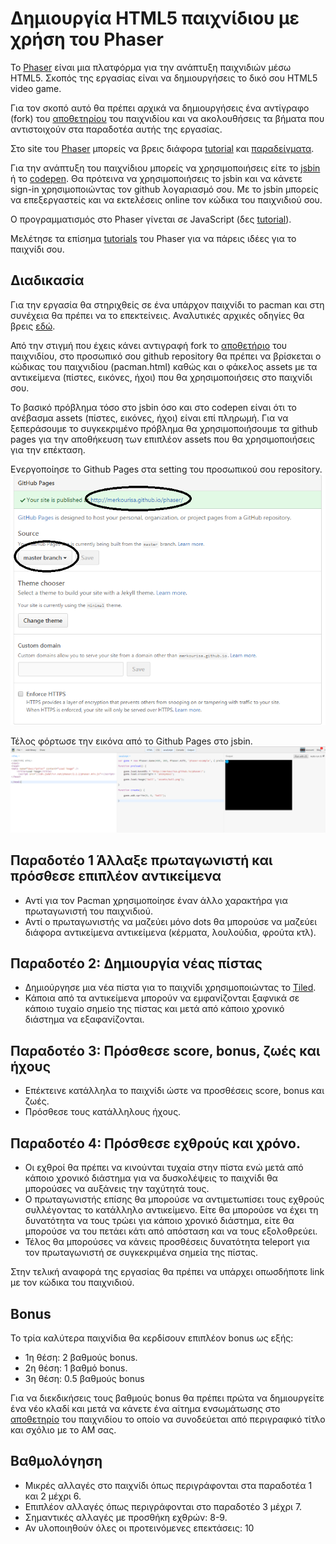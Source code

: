 # Δημιουργία HTML5 παιχνίδιου με χρήση του Phaser

To [Phaser](http://phaser.io/) είναι  μια πλατφόρμα για την ανάπτυξη παιχνιδιών μέσω HTML5. Σκοπός της εργασίας είναι να δημιουργήσεις το δικό σου HTML5 video game. 

Για τον σκοπό αυτό θα πρέπει αρχικά να δημιουργήσεις ένα αντίγραφο (fork) του [αποθετηρίου](https://github.com/ioniodi/phaser-games) του παιχνιδίου και να ακολουθήσεις τα βήματα που αντιστοιχούν στα παραδοτέα αυτής της εργασίας.
 
Στο site του [Phaser](http://phaser.io/) μπορείς να βρεις διάφορα [tutorial](http://phaser.io/learn) και [παραδείγματα](http://phaser.io/examples).
 
Για την ανάπτυξη του παιχνίδιου μπορείς να χρησιμοποιήσεις είτε το [jsbin](http://jsbin.com/?js,output) ή το [codepen](http://codepen.io/). Θα πρότεινα να χρησιμοποιήσεις το jsbin και να κάνετε sign-in χρησιμοποιώντας τον github λογαριασμό σου. Με το jsbin μπορείς να επεξεργαστείς και να εκτελέσεις online τον κώδικα του παιχνιδιού σου.
 
Ο προγραμματισμός στο Phaser γίνεται σε JavaScript (δες [tutorial](http://www.w3schools.com/js/)).

Μελέτησε τα επίσημα [tutorials](https://phaser.io/learn/official-tutorials) του Phaser για να πάρεις ιδέες για το παιχνίδι σου.

## Διαδικασία 

Για την εργασία θα στηριχθείς σε ένα υπάρχον παιχνίδι το pacman και στη συνέχεια θα πρέπει να το επεκτείνεις. Αναλυτικές αρχικές οδηγίες θα βρεις [εδώ](https://phaser.io/tutorials/coding-tips-005).

Από την στιγμή που έχεις κάνει αντιγραφή fork το [αποθετήριο](https://github.com/ioniodi/phaser-games) του παιχνιδίου, στο προσωπικό σου github repository θα πρέπει να βρίσκεται ο κώδικας του παιχνιδίου (pacman.html) καθώς και ο φάκελος assets με τα αντικείμενα (πίστες, εικόνες, ήχοι) που θα χρησιμοποιήσεις στο παιχνίδι σου.

Το βασικό πρόβλημα τόσο στο jsbin όσο και στο codepen είναι ότι το ανέβασμα assets (πίστες, εικόνες, ήχοι) είναι επί πληρωμή. Για να ξεπεράσουμε το συγκεκριμένο πρόβλημα θα χρησιμοποιήσουμε τα github pages για την αποθήκευση των επιπλέον assets που θα χρησιμοποιήσεις για την επέκταση.

Ενεργοποίησε το Github Pages στα setting του προσωπικού σου repository.
![ScreenShot](3.png)

Τέλος φόρτωσε την εικόνα από το Github Pages στο jsbin. 
![ScreenShot](4.png)

## Παραδοτέο 1 Άλλαξε πρωταγωνιστή και πρόσθεσε επιπλέον αντικείμενα

- Αντί για τον Pacman χρησιμοποίησε έναν άλλο χαρακτήρα για πρωταγωνιστή του παιχνιδιού. 
- Αντί ο πρωταγωνιστής να μαζεύει μόνο dots θα μπορούσε να μαζεύει διάφορα αντικείμενα αντικείμενα (κέρματα, λουλούδια, φρούτα κτλ).

## Παραδοτέο 2: Δημιουργία νέας πίστας
 
- Δημιούργησε μια νέα πίστα για το παιχνίδι  χρησιμοποιώντας το [Tiled](http://www.mapeditor.org/). 
- Κάποια από τα αντικείμενα μπορούν να εμφανίζονται ξαφνικά σε κάποιο τυχαίο σημείο της πίστας και μετά από κάποιο χρονικό διάστημα να εξαφανίζονται.

## Παραδοτέο 3: Πρόσθεσε score, bonus, ζωές και ήχους

- Επέκτεινε κατάλληλα το παιχνίδι ώστε να προσθέσεις score, bonus και ζωές. 
- Πρόσθεσε τους κατάλληλους ήχους.

## Παραδοτέο 4: Πρόσθεσε εχθρούς και χρόνο.

- Οι εχθροί θα πρέπει να κινούνται τυχαία στην πίστα ενώ μετά από κάποιο χρονικό διάστημα για να δυσκολέψεις το παιχνίδι θα μπορούσες να αυξάνεις την ταχύτητά τους. 
- Ο πρωταγωνιστής επίσης θα μπορούσε να αντιμετωπίσει τους εχθρούς συλλέγοντας το κατάλληλο αντικείμενο. Είτε θα μπορούσε να έχει τη δυνατότητα να τους τρώει για κάποιο χρονικό διάστημα, είτε θα μπορούσε να του πετάει κάτι από απόσταση και να τους εξολοθρεύει.
- Τέλος θα μπορούσες να κάνεις προσθέσεις δυνατότητα teleport για τον πρωταγωνιστή σε συγκεκριμένα σημεία της πίστας.

Στην τελική αναφορά της εργασίας θα πρέπει να υπάρχει οπωσδήποτε link με τον κώδικα του παιχνιδιού. 

## Bonus
Το τρία καλύτερα παιχνίδια  θα κερδίσουν επιπλέον bonus ως εξής:
- 1η θέση: 2 βαθμούς bonus.
- 2η θέση: 1 βαθμό bonus.
- 3η θέση: 0.5 βαθμούς bonus

Για να διεκδικήσεις τους βαθμούς bonus θα πρέπει πρώτα να δημιουργείτε ένα νέο κλαδί και μετά να κάνετε ένα αίτημα ενσωμάτωσης στο [αποθετηρίο](https://github.com/ioniodi/phaser-games) του παιχνιδίου το οποίο να συνοδεύεται από περιγραφικό τίτλο και σχόλιο με το ΑΜ σας.

 ## Βαθμολόγηση
 - Μικρές αλλαγές στο παιχνίδι όπως περιγράφονται στα παραδοτέα 1 και 2 μέχρι 6. 
 - Επιπλέον αλλαγές όπως περιγράφονται στο παραδοτέο 3 μέχρι 7.
 - Σημαντικές αλλαγές με προσθήκη εχθρών: 8-9.
 - Αν υλοποιηθούν όλες οι προτεινόμενες επεκτάσεις: 10
